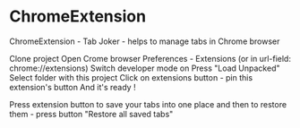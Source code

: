 # ChromeExtension
ChromeExtension - Tab Joker - helps to manage tabs in Chrome browser

Clone project
Open Crome browser
Preferences - Extensions (or in url-field: chrome://extensions)
Switch developer mode on
Press "Load Unpacked"
Select folder with this project
Click on extensions button - pin this extension's button
And it's ready !

Press extension button to save your tabs into one place 
and then to restore them - press button "Restore all saved tabs"
